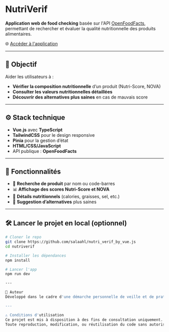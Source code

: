 # NutriVerif

**Application web de food checking** basée sur l'API [OpenFoodFacts](https://world.openfoodfacts.org/), permettant de rechercher et évaluer la qualité nutritionnelle des produits alimentaires.

🌐 [Accéder à l'application](https://nutriverif-71662e666d39.herokuapp.com)

---

## 🧠 Objectif

Aider les utilisateurs à :
- **Vérifier la composition nutritionnelle** d’un produit (Nutri-Score, NOVA)
- **Consulter les valeurs nutritionnelles détaillées**
- **Découvrir des alternatives plus saines** en cas de mauvais score

---

## ⚙️ Stack technique

- **Vue.js** avec **TypeScript**
- **TailwindCSS** pour le design responsive
- **Pinia** pour la gestion d’état
- **HTML/CSS/JavaScript**
- API publique : **OpenFoodFacts**

---

## 🚀 Fonctionnalités

- 🔎 **Recherche de produit** par nom ou code-barres
- 📊 **Affichage des scores Nutri-Score et NOVA**
- 🧾 **Détails nutritionnels** (calories, graisses, sel, etc.)
- 🔁 **Suggestion d’alternatives** plus saines

---

## 🛠️ Lancer le projet en local (optionnel)

```bash
# Cloner le repo
git clone https://github.com/salaahl/nutri_verif_by_vue.js
cd nutriverif

# Installer les dépendances
npm install

# Lancer l'app
npm run dev

---

📄 Auteur
Développé dans le cadre d'une démarche personnelle de veille et de pratique continue.

---

⚠️ Conditions d'utilisation
Ce projet est mis à disposition à des fins de consultation uniquement.
Toute reproduction, modification, ou réutilisation du code sans autorisation écrite est interdite.

